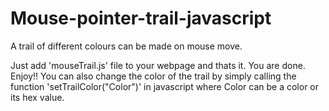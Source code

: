 # Mouse-pointer-trail-javascript
A trail of different colours can be made on mouse move.


Just add 'mouseTrail.js' file to your webpage and thats it. You are done.
Enjoy!!
You can also change the color of the trail by simply calling the function 'setTrailColor("Color")' in javascript where Color can be a color or its hex value.
